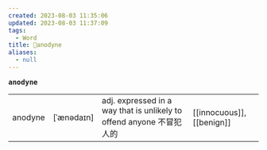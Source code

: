```yaml
---
created: 2023-08-03 11:35:06
updated: 2023-08-03 11:37:09
tags:
  - Word
title: 📖anodyne
aliases:
  - null
---
```


<pre><strong>anodyne</strong></pre>
|   |   |   |   |
|---|---|---|---|
|anodyne|[ˈænədaɪn]|adj. expressed in a way that is unlikely to offend anyone 不冒犯人的|[[innocuous]], [[benign]]|
